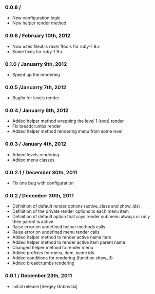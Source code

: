 ### 0.0.8 /

* New configuration logic
* New helper render method

### 0.0.6 / February 10th, 2012

* Now uses fileutils raver ftools for ruby-1.9.x
* Some fixes for ruby-1.9.x

### 0.1.0 / Januarry 9th, 2012

* Speed up the rendering

### 0.0.5 /Januarry 7th, 2012

* Bugfix for levels render

### 0.0.4 / Januarry 6th, 2012

* Added helper method wrapping the level 1 (root) render
* Fix breadcrumbs render
* Added helper method rendering menu from some level

### 0.0.3 / January 4th, 2012

* Added levels rendering
* Added menu classes

### 0.0.2.1 / December 30th, 2011

* Fix one bug with configuration

### 0.0.2 / December 30th, 2011

* Definition of default render options (active_class and show_ids)
* Definition of the private render options to each menu item
* Definition of default option that says render submenu always or only then parent is active
* Raise error on undefined helper methods calls
* Raise error on undefined menu render calls
* Added helper method to render active name item
* Added helper method to render active item parent name
* Changed helper method to render menu
* Added prefixes for menu, item, name ids
* Added conditions for rendering (function show_if)
* Added breadcrumbs rendering

### 0.0.1 / December 23th, 2011

* Initial release [Sergey Gribovski]
